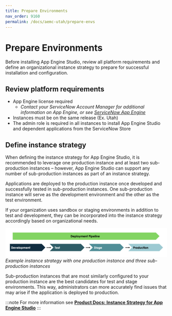 ```yaml
---
title: Prepare Environments
nav_order: 9160
permalink: /docs/aemc-utah/prepare-envs
---
```


# Prepare Environments

Before installing App Engine Studio, review all platform requirements and define an organizational instance strategy to prepare for successful installation and configuration.

## Review platform requirements
- App Engine license required
  - *Contact your ServiceNow Account Manager for additional information on App Engine, or see [ServiceNow App Engine](https://www.servicenow.com/products/now-platform-app-engine.html)*
- Instances must be on the same release (Ex. Utah)
- The admin role is required in all instances to install App Engine Studio and dependent applications from the ServiceNow Store

## Define instance strategy

When defining the instance strategy for App Engine Studio, it is recommended to leverage one production instance and at least two sub-production instances – however, App Engine Studio can support any number of sub-production instances as part of an instance strategy.

Applications are deployed to the production instance once developed and successfully tested in sub-production instances. One sub-production instance will serve as the development environment and the other as the test environment.

If your organization uses sandbox or staging environments in addition to test and development, they can be incorporated into the instance strategy accordingly based on organizational needs.

![relative](../assets/images/2023-07-07-12-06-36.png)
*Example instance strategy with one production instance and three sub-production instances*

Sub-production instances that are most similarly configured to your production instance are the best candidates for test and stage environments. This way, administrators can more accurately find issues that may arise if the application is deployed to production.

:::note
For more information see **[Product Docs: Instance Strategy for App Engine Studio](https://docs.servicenow.com/csh?topicname=aes-instance-strategy.html&version=latest)**
:::
